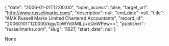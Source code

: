 {
  "date": "2006-01-01T12:00:00", 
  "open_access": false, 
  "target_url": "http://www.russellmarks.com/", 
  "description": null, 
  "end_date": null, 
  "title": "AMK Russell Marks Limited Chartered Accountants", 
  "record_id": "20060101T120000/kgy/0oWYdXMlLz+oQnWPew==", 
  "publisher": "russellmarks.com", 
  "slug": 11627, 
  "start_date": null
}

None